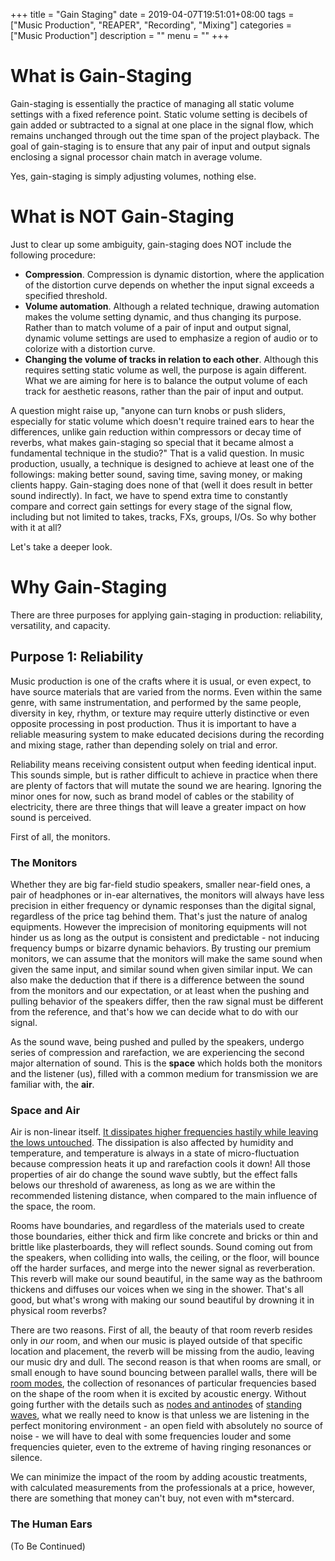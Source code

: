 +++
title = "Gain Staging"
date = 2019-04-07T19:51:01+08:00
tags = ["Music Production", "REAPER", "Recording", "Mixing"]
categories = ["Music Production"]
description = ""
menu = ""
+++


# What is Gain-Staging


Gain-staging is essentially the practice of managing all static volume settings with a fixed reference point. Static volume setting is decibels of gain added or subtracted to a signal at one place in the signal flow, which remains unchanged through out the time span of the project playback. The goal of gain-staging is to ensure that any pair of input and output signals enclosing a signal processor chain match in average volume.


Yes, gain-staging is simply adjusting volumes, nothing else.


# What is NOT Gain-Staging


Just to clear up some ambiguity, gain-staging does NOT include the following procedure:

- **Compression**. Compression is dynamic distortion, where the application of the distortion curve depends on whether the input signal exceeds a specified threshold.
- **Volume automation**. Although a related technique, drawing automation makes the volume setting dynamic, and thus changing its purpose. Rather than to match volume of a pair of input and output signal, dynamic volume settings are used to emphasize a region of audio or to colorize with a distortion curve.
- **Changing the volume of tracks in relation to each other**. Although this requires setting static volume as well, the purpose is again different. What we are aiming for here is to balance the output volume of each track for aesthetic reasons, rather than the pair of input and output.


A question might raise up, "anyone can turn knobs or push sliders, especially for static volume which doesn't require trained ears to hear the differences, unlike gain reduction within compressors or decay time of reverbs, what makes gain-staging so special that it became almost a fundamental technique in the studio?" That is a valid question. In music production, usually, a technique is designed to achieve at least one of the followings: making better sound, saving time, saving money, or making clients happy. Gain-staging does none of that (well it does result in better sound indirectly). In fact, we have to spend extra time to constantly compare and correct gain settings for every stage of the signal flow, including but not limited to takes, tracks, FXs, groups, I/Os. So why bother with it at all?

Let's take a deeper look.

# Why Gain-Staging

There are three purposes for applying gain-staging in production: reliability, versatility, and capacity.

## Purpose 1: Reliability

Music production is one of the crafts where it is usual, or even expect, to have source materials that are varied from the norms. Even within the same genre, with same instrumentation, and performed by the same people, diversity in key, rhythm, or texture may require utterly distinctive or even opposite processing in post production. Thus it is important to have a reliable measuring system to make educated decisions during the recording and mixing stage, rather than depending solely on trial and error.

Reliability means receiving consistent output when feeding identical input. This sounds simple, but is rather difficult to achieve in practice when there are plenty of factors that will mutate the sound we are hearing. Ignoring the minor ones for now, such as brand model of cables or the stability of electricity, there are three things that will leave a greater impact on how sound is perceived.

First of all, the monitors.

### The Monitors

Whether they are big far-field studio speakers, smaller near-field ones, a pair of headphones or in-ear alternatives, the monitors will always have less precision in either frequency or dynamic responses than the digital signal, regardless of the price tag behind them. That's just the nature of analog equipments. However the imprecision of monitoring equipments will not hinder us as long as the output is consistent and predictable - not inducing frequency bumps or bizarre dynamic behaviors. By trusting our premium monitors, we can assume that the monitors will make the same sound when given the same input, and similar sound when given similar input. We can also make the deduction that if there is a difference between the sound from the monitors and our expectation, or at least when the pushing and pulling behavior of the speakers differ, then the raw signal must be different from the reference, and that's how we can decide what to do with our signal.

As the sound wave, being pushed and pulled by the speakers, undergo series of compression and rarefaction, we are experiencing the second major alternation of sound. This is the **space** which holds both the monitors and the listener (us), filled with a common medium for transmission we are familiar with, the **air**.

### Space and Air

Air is non-linear itself. [It dissipates higher frequencies hastily while leaving the lows untouched](http://www.sengpielaudio.com/calculator-air.htm). The dissipation is also affected by humidity and temperature, and temperature is always in a state of micro-fluctuation because compression heats it up and rarefaction cools it down! All those properties of air do change the sound wave subtly, but the effect falls belows our threshold of awareness, as long as we are within the recommended listening distance, when compared to the main influence of the space, the room.

Rooms have boundaries, and regardless of the materials used to create those boundaries, either thick and firm like concrete and bricks or thin and brittle like plasterboards, they will reflect sounds. Sound coming out from the speakers, when colliding into walls, the ceiling, or the floor, will bounce off the harder surfaces, and merge into the newer signal as reverberation. This reverb will make our sound beautiful, in the same way as the bathroom thickens and diffuses our voices when we sing in the shower. That's all good, but what's wrong with making our sound beautiful by drowning it in physical room reverbs?

There are two reasons. First of all, the beauty of that room reverb resides only in *our* room, and when our music is played outside of that specific location and placement, the reverb will be missing from the audio, leaving our music dry and dull. The second reason is that when rooms are small, or small enough to have sound bouncing between parallel walls, there will be [room modes](https://en.wikipedia.org/wiki/Room_modes), the collection of resonances of particular frequencies based on the shape of the room when it is excited by acoustic energy. Without going further with the details such as [nodes and antinodes](https://en.wikipedia.org/wiki/Node_(physics)) of [standing waves](https://en.wikipedia.org/wiki/Standing_wave), what we really need to know is that unless we are listening in the perfect monitoring environment - an open field with absolutely no source of noise - we will have to deal with some frequencies louder and some frequencies quieter, even to the extreme of having ringing resonances or silence. 

We can minimize the impact of the room by adding acoustic treatments, with calculated measurements from the professionals at a price, however, there are something that money can't buy, not even with m*stercard.

### The Human Ears

(To Be Continued)